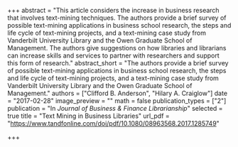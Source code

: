 +++
abstract = "This article considers the increase in business research that involves text-mining techniques. The authors provide a brief survey of possible text-mining applications in business school research, the steps and life cycle of text-mining projects, and a text-mining case study from Vanderbilt University Library and the Owen Graduate School of Management. The authors give suggestions on how libraries and librarians can increase skills and services to partner with researchers and support this form of research."
abstract_short = "The authors provide a brief survey of possible text-mining applications in business school research, the steps and life cycle of text-mining projects, and a text-mining case study from Vanderbilt University Library and the Owen Graduate School of Management."
authors = ["Clifford B. Anderson", "Hilary A. Craiglow"]
date = "2017-02-28"
image_preview = ""
math = false
publication_types = ["2"]
publication = "In *Journal of Business & Finance Librarianship*"
selected = true
title = "Text Mining in Business Libraries"
url_pdf = "https://www.tandfonline.com/doi/pdf/10.1080/08963568.2017.1285749"

+++
